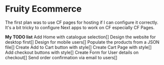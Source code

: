 # Fruity Ecommerce
The first plan was to use CF pages for hosting if I can configure it correctly.
It's a bit tricky to configure Next apps to work on CF especially CF Pages.

**My TODO list**
Add Home with catalogue selection[]
Design the website for desktop first[]
Design for mobile users[]
Populate the products from a JSON file[]
Create Add to Cart button with style[]
Create Cart Page with style[]
Add checkout buttons with style[]
Create Form for User details on checkout[]
Send order confirmation via email to users[]

